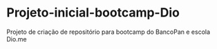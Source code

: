 # Projeto-inicial-bootcamp-Dio
Projeto de criação de repositório para bootcamp do BancoPan e escola Dio.me
